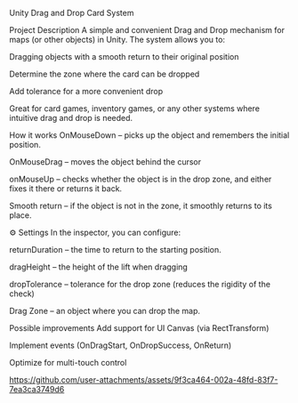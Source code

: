 Unity Drag and Drop Card System

Project Description
A simple and convenient Drag and Drop mechanism for maps (or other objects) in Unity. The system allows you to:

Dragging objects with a smooth return to their original position

Determine the zone where the card can be dropped

Add tolerance for a more convenient drop

Great for card games, inventory games, or any other systems where intuitive drag and drop is needed.

How it works
OnMouseDown – picks up the object and remembers the initial position.

OnMouseDrag – moves the object behind the cursor

onMouseUp – checks whether the object is in the drop zone, and either fixes it there or returns it back.

Smooth return – if the object is not in the zone, it smoothly returns to its place.

⚙️ Settings
In the inspector, you can configure:

returnDuration  – the time to return to the starting position.

dragHeight  – the height of the lift when dragging

dropTolerance  – tolerance for the drop zone (reduces the rigidity of the check)

Drag Zone – an object where you can drop the map.

Possible improvements
Add support for UI Canvas (via RectTransform)

Implement events (OnDragStart, OnDropSuccess, OnReturn)

Optimize for multi-touch control

https://github.com/user-attachments/assets/9f3ca464-002a-48fd-83f7-7ea3ca3749d6
